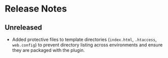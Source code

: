 # Release Notes

## Unreleased

- Added protective files to template directories (`index.html`, `.htaccess`, `web.config`) to prevent directory listing across environments and ensure they are packaged with the plugin.
